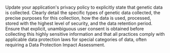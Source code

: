 Update your application's privacy policy to explicitly state that genetic data is collected. Clearly detail the specific types of genetic data collected, the precise purposes for this collection, how the data is used, processed, stored with the highest level of security, and the data retention period. Ensure that explicit, unambiguous user consent is obtained before collecting this highly sensitive information and that all practices comply with applicable data protection laws for special categories of data, often requiring a Data Protection Impact Assessment.